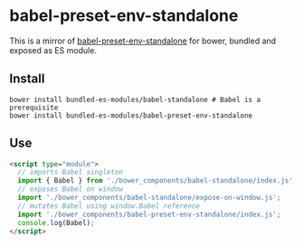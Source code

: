 # babel-preset-env-standalone

This is a mirror of [babel-preset-env-standalone](https://www.npmjs.com/package/babel-preset-env-standalone) for bower, bundled and exposed as ES module.

## Install

```
bower install bundled-es-modules/babel-standalone # Babel is a prerequisite
bower install bundled-es-modules/babel-preset-env-standalone
```

## Use

```html
<script type="module">
  // imports Babel singleton
  import { Babel } from './bower_components/babel-standalone/index.js';
  // exposes Babel on window
  import './bower_components/babel-standalone/expose-on-window.js';
  // mutates Babel using window.Babel reference
  import './bower_components/babel-preset-env-standalone/index.js';
  console.log(Babel);
</script>
```
